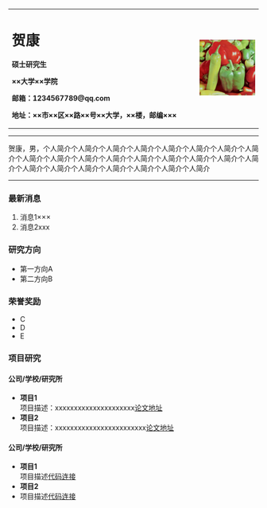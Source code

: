 <div>
<table border="0">
  <tr>
    <td width="75%">
      <h1>贺康</h1>
      <p><b>硕士研究生</b></p>
      <p><b>××大学××学院</b></p>
      <p><b>邮箱：1234567789@qq.com</b></p>
      <p><b>地址：××市××区××路××号××大学，××楼，邮编×××</b></p>
    </td>
    <td width="25%">
      <img src="/pepper.bmp" width="100%">
    </td>
  </tr>
</table>
</div>

---

贺康，男，个人简介个人简介个人简介个人简介个人简介个人简介个人简介个人简介个人简介个人简介个人简介个人简介个人简介个人简介个人简介个人简介个人简介个人简介个人简介个人简介个人简介个人简介个人简介个人简介

---

### 最新消息
1. 消息1×××
2. 消息2xxx

### 研究方向
- 第一方向A
- 第二方向B

### 荣誉奖励
- C
- D
- E

### 项目研究
#### 公司/学校/研究所
- **项目1**  
项目描述：xxxxxxxxxxxxxxxxxxxxx[论文地址](http://xueshu.baidu.com/usercenter/paper/show?paperid=bde8feb00f1a38776c50b22f877bb197&site=xueshu_se)
- **项目2**  
项目描述：xxxxxxxxxxxxxxxxxxxxxxxx[论文地址](http://xueshu.baidu.com/usercenter/paper/show?paperid=bde8feb00f1a38776c50b22f877bb197&site=xueshu_se)

#### 公司/学校/研究所
- **项目1**  
项目描述[代码连接](https://github.com/HeKangcium/face_recognition)
- **项目2**  
- 项目描述[代码连接](https://github.com/HeKangcium/bdhehohai.github.io)
